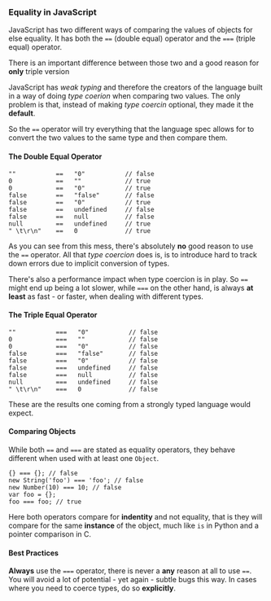 ### Equality in JavaScript

JavaScript has two different ways of comparing the values of objects for else
equality. It has both the `==` (double equal) operator and the `===`
(triple equal) operator.

There is an important difference between those two and a good reason for 
**only** triple version

JavaScript has *weak typing* and therefore the creators of the language built in
a way of doing *type coerion* when comparing two values. The only problem is
that, instead of making *type coercin* optional, they made it the **default**.

So the `==` operator will try everything that the language spec allows for to
convert the two values to the same type and then compare them.

#### The Double Equal Operator
    
    ""           ==   "0"           // false
    0            ==   ""            // true
    0            ==   "0"           // true
    false        ==   "false"       // false
    false        ==   "0"           // true
    false        ==   undefined     // false
    false        ==   null          // false
    null         ==   undefined     // true
    " \t\r\n"    ==   0             // true

As you can see from this mess, there's absolutely **no** good reason to use the 
`==` operator. All that *type coercion* does is, is to introduce hard to track 
down errors due to implicit conversion of types.

There's also a performance impact when type coercion is in play. So `==` might
end up being a lot slower, while `===` on the other hand, is always **at least**
as fast - or faster, when dealing with different types.

#### The Triple Equal Operator

    ""           ===   "0"           // false
    0            ===   ""            // false
    0            ===   "0"           // false
    false        ===   "false"       // false
    false        ===   "0"           // false
    false        ===   undefined     // false
    false        ===   null          // false
    null         ===   undefined     // false
    " \t\r\n"    ===   0             // false

These are the results one coming from a strongly typed language would expect.

#### Comparing Objects

While both `==` and `===` are stated as equality operators, they behave different
when used with at least one `Object`.

    {} === {}; // false
    new String('foo') === 'foo'; // false
    new Number(10) === 10; // false
    var foo = {};
    foo === foo; // true

Here both operators compare for **indentity** and not equality, that is they
will compare for the same **instance** of the object, much like `is` in Python and a
pointer comparison in C.

#### Best Practices
**Always** use the `===` operator, there is never a **any** reason at all to 
use `==`. You will avoid a lot of potential - yet again - subtle bugs this way. 
In cases where you need to coerce types, do so **explicitly**.

